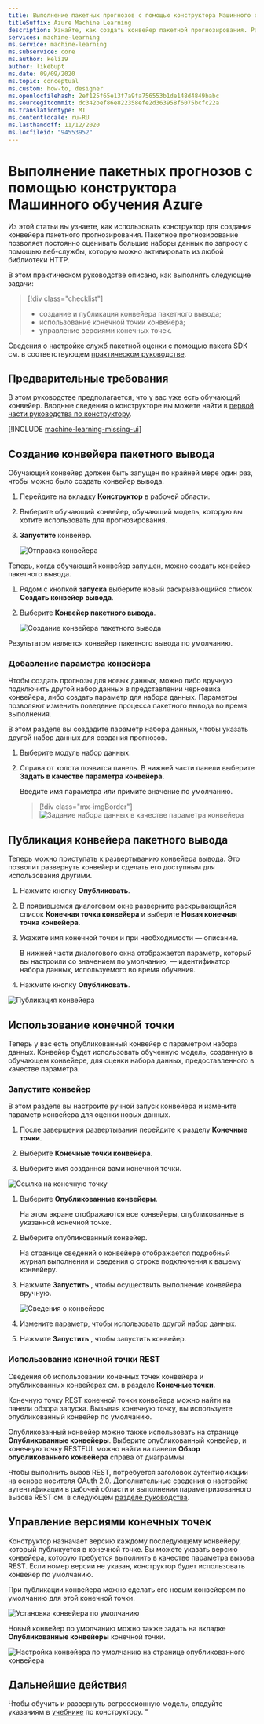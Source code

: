 ```yaml
---
title: Выполнение пакетных прогнозов с помощью конструктора Машинного обучения Azure
titleSuffix: Azure Machine Learning
description: Узнайте, как создать конвейер пакетной прогнозирования. Разверните конвейер в качестве параметризованной веб-службы и активируйте его из любой библиотеки HTTP.
services: machine-learning
ms.service: machine-learning
ms.subservice: core
ms.author: keli19
author: likebupt
ms.date: 09/09/2020
ms.topic: conceptual
ms.custom: how-to, designer
ms.openlocfilehash: 2ef125f65e13f7a9fa756553b1de148d4849babc
ms.sourcegitcommit: dc342bef86e822358efe2d363958f6075bcfc22a
ms.translationtype: MT
ms.contentlocale: ru-RU
ms.lasthandoff: 11/12/2020
ms.locfileid: "94553952"
---
```

# <a name="run-batch-predictions-using-azure-machine-learning-designer"></a>Выполнение пакетных прогнозов с помощью конструктора Машинного обучения Azure


Из этой статьи вы узнаете, как использовать конструктор для создания конвейера пакетного прогнозирования. Пакетное прогнозирование позволяет постоянно оценивать большие наборы данных по запросу с помощью веб-службы, которую можно активировать из любой библиотеки HTTP.

В этом практическом руководстве описано, как выполнять следующие задачи:

> [!div class="checklist"]
> * создание и публикация конвейера пакетного вывода;
> * использование конечной точки конвейера;
> * управление версиями конечных точек.

Сведения о настройке служб пакетной оценки с помощью пакета SDK см. в соответствующем [практическом руководстве](./tutorial-pipeline-batch-scoring-classification.md).

## <a name="prerequisites"></a>Предварительные требования

В этом руководстве предполагается, что у вас уже есть обучающий конвейер. Вводные сведения о конструкторе вы можете найти в [первой части руководства по конструктору](tutorial-designer-automobile-price-train-score.md). 

[!INCLUDE [machine-learning-missing-ui](../../includes/machine-learning-missing-ui.md)]

## <a name="create-a-batch-inference-pipeline"></a>Создание конвейера пакетного вывода

Обучающий конвейер должен быть запущен по крайней мере один раз, чтобы можно было создать конвейер вывода.

1. Перейдите на вкладку **Конструктор** в рабочей области.

1. Выберите обучающий конвейер, обучающий модель, которую вы хотите использовать для прогнозирования.

1. **Запустите** конвейер.

    ![Отправка конвейера](./media/how-to-run-batch-predictions-designer/run-training-pipeline.png)

Теперь, когда обучающий конвейер запущен, можно создать конвейер пакетного вывода.

1. Рядом с кнопкой **запуска** выберите новый раскрывающийся список **Создать конвейер вывода**.

1. Выберите **Конвейер пакетного вывода**.

    ![Создание конвейера пакетного вывода](./media/how-to-run-batch-predictions-designer/create-batch-inference.png)
    
Результатом является конвейер пакетного вывода по умолчанию. 

### <a name="add-a-pipeline-parameter"></a>Добавление параметра конвейера

Чтобы создать прогнозы для новых данных, можно либо вручную подключить другой набор данных в представлении черновика конвейера, либо создать параметр для набора данных. Параметры позволяют изменить поведение процесса пакетного вывода во время выполнения.

В этом разделе вы создадите параметр набора данных, чтобы указать другой набор данных для создания прогнозов.

1. Выберите модуль набор данных.

1. Справа от холста появится панель. В нижней части панели выберите **Задать в качестве параметра конвейера**.
   
    Введите имя параметра или примите значение по умолчанию.

    > [!div class="mx-imgBorder"]
    > ![Задание набора данных в качестве параметра конвейера](./media/how-to-run-batch-predictions-designer/set-dataset-as-pipeline-parameter.png)

## <a name="publish-your-batch-inference-pipeline"></a>Публикация конвейера пакетного вывода

Теперь можно приступать к развертыванию конвейера вывода. Это позволит развернуть конвейер и сделать его доступным для использования другими.

1. Нажмите кнопку **Опубликовать**.

1. В появившемся диалоговом окне разверните раскрывающийся список **Конечная точка конвейера** и выберите **Новая конечная точка конвейера**.

1. Укажите имя конечной точки и при необходимости — описание.

    В нижней части диалогового окна отображается параметр, который вы настроили со значением по умолчанию, — идентификатор набора данных, используемого во время обучения.

1. Нажмите кнопку **Опубликовать**.

![Публикация конвейера](./media/how-to-run-batch-predictions-designer/publish-inference-pipeline.png)


## <a name="consume-an-endpoint"></a>Использование конечной точки

Теперь у вас есть опубликованный конвейер с параметром набора данных. Конвейер будет использовать обученную модель, созданную в обучающем конвейере, для оценки набора данных, предоставленного в качестве параметра.

### <a name="submit-a-pipeline-run"></a>Запустите конвейер 

В этом разделе вы настроите ручной запуск конвейера и измените параметр конвейера для оценки новых данных. 

1. После завершения развертывания перейдите к разделу **Конечные точки**.

1. Выберите **Конечные точки конвейера**.

1. Выберите имя созданной вами конечной точки.

![Ссылка на конечную точку](./media/how-to-run-batch-predictions-designer/manage-endpoints.png)

1. Выберите **Опубликованные конвейеры**.

    На этом экране отображаются все конвейеры, опубликованные в указанной конечной точке.

1. Выберите опубликованный конвейер.

    На странице сведений о конвейере отображается подробный журнал выполнения и сведения о строке подключения к вашему конвейеру. 
    
1. Нажмите **Запустить** , чтобы осуществить выполнение конвейера вручную.

    ![Сведения о конвейере](./media/how-to-run-batch-predictions-designer/submit-manual-run.png)
    
1. Измените параметр, чтобы использовать другой набор данных.
    
1. Нажмите **Запустить** , чтобы запустить конвейер.

### <a name="use-the-rest-endpoint"></a>Использование конечной точки REST

Сведения об использовании конечных точек конвейера и опубликованных конвейерах см. в разделе **Конечные точки**.

Конечную точку REST конечной точки конвейера можно найти на панели обзора запуска. Вызывая конечную точку, вы используете опубликованный конвейер по умолчанию.

Опубликованный конвейер можно также использовать на странице **Опубликованные конвейеры**. Выберите опубликованный конвейер, и конечную точку RESTFUL можно найти на панели **Обзор опубликованного конвейера** справа от диаграммы. 

Чтобы выполнить вызов REST, потребуется заголовок аутентификации на основе носителя OAuth 2.0. Дополнительные сведения о настройке аутентификации в рабочей области и выполнении параметризованного вызова REST см. в следующем [разделе руководства](tutorial-pipeline-batch-scoring-classification.md#publish-and-run-from-a-rest-endpoint).

## <a name="versioning-endpoints"></a>Управление версиями конечных точек

Конструктор назначает версию каждому последующему конвейеру, который публикуется в конечной точке. Вы можете указать версию конвейера, которую требуется выполнить в качестве параметра вызова REST. Если номер версии не указан, конструктор будет использовать конвейер по умолчанию.

При публикации конвейера можно сделать его новым конвейером по умолчанию для этой конечной точки.

![Установка конвейера по умолчанию](./media/how-to-run-batch-predictions-designer/set-default-pipeline.png)

Новый конвейер по умолчанию можно также задать на вкладке **Опубликованные конвейеры** конечной точки.

![Настройка конвейера по умолчанию на странице опубликованного конвейера](./media/how-to-run-batch-predictions-designer/set-new-default-pipeline.png)

## <a name="next-steps"></a>Дальнейшие действия

Чтобы обучить и развернуть регрессионную модель, следуйте указаниям в [учебнике](tutorial-designer-automobile-price-train-score.md) по конструктору.
"